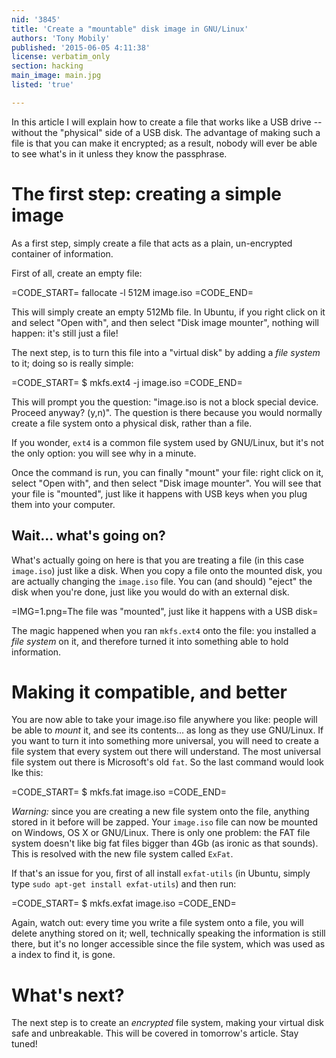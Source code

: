 ```yaml
---
nid: '3845'
title: 'Create a "mountable" disk image in GNU/Linux'
authors: 'Tony Mobily'
published: '2015-06-05 4:11:38'
license: verbatim_only
section: hacking
main_image: main.jpg
listed: 'true'

---
```

In this article I will explain how to create a file that works like a USB drive -- without the "physical" side of a USB disk. The advantage of making such a file is that you can make it encrypted; as a result, nobody will ever be able to see what's in it unless they know the passphrase.

<!--break-->

# The first step: creating a simple image

As a first step, simply create a file that acts as a plain, un-encrypted container of information.

First of all, create an empty file:

=CODE_START=
fallocate -l 512M image.iso
=CODE_END=

This will simply create an empty 512Mb file. In Ubuntu, if you right click on it and select "Open with", and then select "Disk image mounter", nothing will happen: it's still just a file!

The next step, is to turn this file into a "virtual disk" by adding a _file system_ to it; doing so is really simple:

=CODE_START=
$ mkfs.ext4 -j image.iso
=CODE_END=

This will prompt you the question: "image.iso is not a block special device. Proceed anyway? (y,n)". The question is there because you would normally create a file system onto a physical disk, rather than a file.

If you wonder, `ext4` is a common file system used by GNU/Linux, but it's not the only option: you will see why in a minute.

Once the command is run, you can finally "mount" your file: right click on it, select "Open with", and then select "Disk image mounter". You will see that your file is "mounted", just like it happens with USB keys when you plug them into your computer.

## Wait... what's going on?

What's actually going on here is that you are treating a file (in this case `image.iso`) just like a disk. When you copy a file onto the mounted disk, you are actually changing the `image.iso` file. You can (and should) "eject" the disk when you're done, just like you would do with an external disk.

=IMG=1.png=The file was "mounted", just like it happens with a USB disk=

The magic happened when you ran `mkfs.ext4` onto the file: you installed a _file system_ on it, and therefore turned it into something able to hold information.

# Making it compatible, and better

You are now able to take your image.iso file anywhere you like: people will be able to _mount_ it, and see its contents... as long as they use GNU/Linux. If you want to turn it into something more universal, you will need to create a file system that every system out there will understand. The most universal file system out there is Microsoft's old `fat`. So the last command would look lke this:

=CODE_START=
$ mkfs.fat image.iso
=CODE_END=

_Warning:_ since you are creating a new file system onto the file, anything stored in it before will be zapped. 
Your `image.iso` file can now be mounted on Windows, OS X or GNU/Linux. There is only one problem: the FAT file system doesn't like big fat files bigger than 4Gb (as ironic as that sounds). This is resolved with the new file system called `ExFat`.

If that's an issue for you, first of all install `exfat-utils` (in Ubuntu, simply type `sudo apt-get install exfat-utils`) and then run:

=CODE_START=
$ mkfs.exfat image.iso
=CODE_END=

Again, watch out: every time you write a file system onto a file, you will delete anything stored on it; well, technically speaking the information is still there, but it's no longer accessible since the file system, which was used as a index to find it, is gone.

# What's next?

The next step is to create an _encrypted_ file system, making your virtual disk safe and unbreakable. This will be covered in tomorrow's article. Stay tuned!

